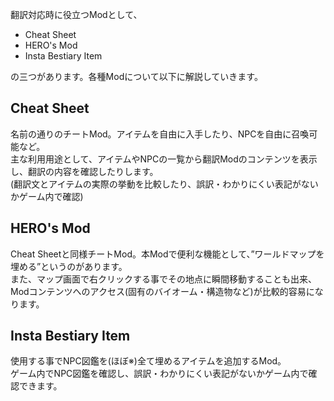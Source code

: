 翻訳対応時に役立つModとして、

- Cheat Sheet
- HERO's Mod
- Insta Bestiary Item

の三つがあります。各種Modについて以下に解説していきます。

## Cheat Sheet

名前の通りのチートMod。アイテムを自由に入手したり、NPCを自由に召喚可能など。 \
主な利用用途として、アイテムやNPCの一覧から翻訳Modのコンテンツを表示し、翻訳の内容を確認したりします。 \
(翻訳文とアイテムの実際の挙動を比較したり、誤訳・わかりにくい表記がないかゲーム内で確認)

## HERO's Mod

Cheat Sheetと同様チートMod。本Modで便利な機能として、”ワールドマップを埋める”というのがあります。 \
また、マップ画面で右クリックする事でその地点に瞬間移動することも出来、Modコンテンツへのアクセス(固有のバイオーム・構造物など)が比較的容易になります。

## Insta Bestiary Item

使用する事でNPC図鑑を(ほぼ※)全て埋めるアイテムを追加するMod。 \
ゲーム内でNPC図鑑を確認し、誤訳・わかりにくい表記がないかゲーム内で確認できます。